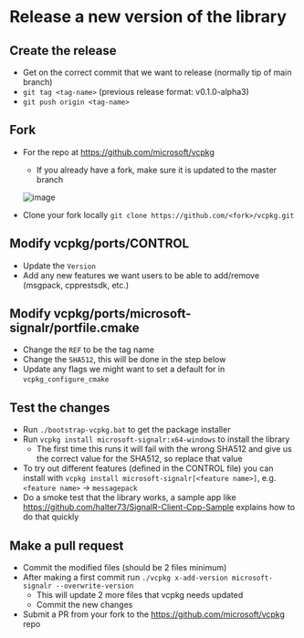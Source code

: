 # Release a new version of the library

## Create the release
* Get on the correct commit that we want to release (normally tip of main branch)
* `git tag <tag-name>` (previous release format: v0.1.0-alpha3)
* `git push origin <tag-name>`

## Fork
* For the repo at https://github.com/microsoft/vcpkg
  - If you already have a fork, make sure it is updated to the master branch

  ![image](https://user-images.githubusercontent.com/7574801/128568379-deb14ed7-1ba3-4cb7-83d2-faecf8300f21.png)

* Clone your fork locally `git clone https://github.com/<fork>/vcpkg.git`

## Modify vcpkg/ports/CONTROL
* Update the `Version`
* Add any new features we want users to be able to add/remove (msgpack, cpprestsdk, etc.)

## Modify vcpkg/ports/microsoft-signalr/portfile.cmake
* Change the `REF` to be the tag name
* Change the `SHA512`, this will be done in the step below
* Update any flags we might want to set a default for in `vcpkg_configure_cmake`

## Test the changes
* Run `./bootstrap-vcpkg.bat` to get the package installer
* Run `vcpkg install microsoft-signalr:x64-windows` to install the library
  - The first time this runs it will fail with the wrong SHA512 and give us the correct value for the SHA512, so replace that value
* To try out different features (defined in the CONTROL file) you can install with `vcpkg install microsoft-signalr[<feature name>]`, e.g. `<feature name>` -> `messagepack`
* Do a smoke test that the library works, a sample app like https://github.com/halter73/SignalR-Client-Cpp-Sample explains how to do that quickly

## Make a pull request
* Commit the modified files (should be 2 files minimum)
* After making a first commit run `./vcpkg x-add-version microsoft-signalr --overwrite-version`
  - This will update 2 more files that vcpkg needs updated
  - Commit the new changes
* Submit a PR from your fork to the https://github.com/microsoft/vcpkg repo
